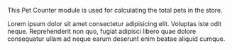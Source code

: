 This Pet Counter module is used for calculating the total pets in the store.

Lorem ipsum dolor sit amet consectetur adipisicing elit. Voluptas iste odit neque. Reprehenderit non quo, fugiat adipisci libero quae dolore consequatur ullam ad neque earum deserunt enim beatae aliquid cumque.
